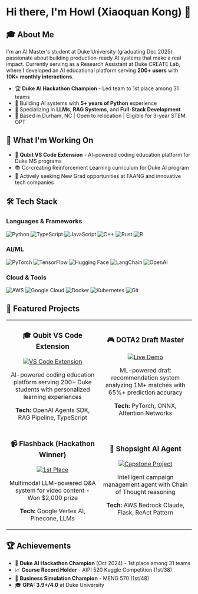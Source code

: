 # Hi there, I'm Howl (Xiaoquan Kong) 👋

## 🎓 About Me

I'm an AI Master's student at Duke University (graduating Dec 2025) passionate about building production-ready AI systems that make a real impact. Currently serving as a Research Assistant at Duke CREATE Lab, where I developed an AI educational platform serving **200+ users** with **10K+ monthly interactions**.

- 🏆 **Duke AI Hackathon Champion** - Led team to 1st place among 31 teams
- 🚀 Building AI systems with **5+ years of Python** experience
- 🤖 Specializing in **LLMs**, **RAG Systems**, and **Full-Stack Development**
- 📍 Based in Durham, NC | Open to relocation | Eligible for 3-year STEM OPT

## 💼 What I'm Working On

- 🔨 **Qubit VS Code Extension** - AI-powered coding education platform for Duke MS programs
- 📚 Co-creating Reinforcement Learning curriculum for Duke AI program
- 🎯 Actively seeking New Grad opportunities at FAANG and innovative tech companies

## 🛠️ Tech Stack

### Languages & Frameworks
![Python](https://img.shields.io/badge/Python-3776AB?style=flat-square&logo=python&logoColor=white)
![TypeScript](https://img.shields.io/badge/TypeScript-007ACC?style=flat-square&logo=typescript&logoColor=white)
![JavaScript](https://img.shields.io/badge/JavaScript-F7DF1E?style=flat-square&logo=javascript&logoColor=black)
![C++](https://img.shields.io/badge/C++-00599C?style=flat-square&logo=c%2B%2B&logoColor=white)
![Rust](https://img.shields.io/badge/Rust-000000?style=flat-square&logo=rust&logoColor=white)
![R](https://img.shields.io/badge/R-276DC3?style=flat-square&logo=r&logoColor=white)

### AI/ML
![PyTorch](https://img.shields.io/badge/PyTorch-EE4C2C?style=flat-square&logo=pytorch&logoColor=white)
![TensorFlow](https://img.shields.io/badge/TensorFlow-FF6F00?style=flat-square&logo=tensorflow&logoColor=white)
![Hugging Face](https://img.shields.io/badge/Hugging%20Face-FFD21E?style=flat-square&logo=huggingface&logoColor=black)
![LangChain](https://img.shields.io/badge/LangChain-1C3C3C?style=flat-square&logo=langchain&logoColor=white)
![OpenAI](https://img.shields.io/badge/OpenAI-412991?style=flat-square&logo=openai&logoColor=white)

### Cloud & Tools
![AWS](https://img.shields.io/badge/AWS-232F3E?style=flat-square&logo=amazon-aws&logoColor=white)
![Google Cloud](https://img.shields.io/badge/Google%20Cloud-4285F4?style=flat-square&logo=google-cloud&logoColor=white)
![Docker](https://img.shields.io/badge/Docker-2496ED?style=flat-square&logo=docker&logoColor=white)
![Kubernetes](https://img.shields.io/badge/Kubernetes-326CE5?style=flat-square&logo=kubernetes&logoColor=white)
![Git](https://img.shields.io/badge/Git-F05032?style=flat-square&logo=git&logoColor=white)

## 🚀 Featured Projects

<table>
  <tr>
    <td width="50%">
      <h3 align="center">🎓 Qubit VS Code Extension</h3>
      <p align="center">
        <a href="https://marketplace.visualstudio.com/items?itemName=DukeCREATE.qubit">
          <img src="https://img.shields.io/badge/VS%20Code-Extension-blue?style=for-the-badge&logo=visual-studio-code" alt="VS Code Extension">
        </a>
      </p>
      <p align="center">AI-powered coding education platform serving 200+ Duke students with personalized learning experiences</p>
      <p align="center">
        <strong>Tech:</strong> OpenAI Agents SDK, RAG Pipeline, TypeScript
      </p>
    </td>
    <td width="50%">
      <h3 align="center">🎮 DOTA2 Draft Master</h3>
      <p align="center">
        <a href="https://dota2.deep-learning.online">
          <img src="https://img.shields.io/badge/Live-Demo-success?style=for-the-badge" alt="Live Demo">
        </a>
      </p>
      <p align="center">ML-powered draft recommendation system analyzing 1M+ matches with 65%+ prediction accuracy</p>
      <p align="center">
        <strong>Tech:</strong> PyTorch, ONNX, Attention Networks
      </p>
    </td>
  </tr>
  <tr>
    <td width="50%">
      <h3 align="center">📹 Flashback (Hackathon Winner)</h3>
      <p align="center">
        <a href="https://devpost.com/software/flashback-o0jzlk">
          <img src="https://img.shields.io/badge/🏆-1st%20Place-gold?style=for-the-badge" alt="1st Place">
        </a>
      </p>
      <p align="center">Multimodal LLM-powered Q&A system for video content - Won $2,000 prize</p>
      <p align="center">
        <strong>Tech:</strong> Google Vertex AI, Pinecone, LLMs
      </p>
    </td>
    <td width="50%">
      <h3 align="center">🤖 Shopsight AI Agent</h3>
      <p align="center">
        <a href="https://www.shopsight.co/">
          <img src="https://img.shields.io/badge/Capstone-Project-orange?style=for-the-badge" alt="Capstone Project">
        </a>
      </p>
      <p align="center">Intelligent campaign management agent with Chain of Thought reasoning</p>
      <p align="center">
        <strong>Tech:</strong> AWS Bedrock Claude, Flask, ReAct Pattern
      </p>
    </td>
  </tr>
</table>

## 🏆 Achievements

- 🥇 **Duke AI Hackathon Champion** (Oct 2024) - 1st place among 31 teams
- 📈 **Course Record Holder** - AIPI 520 Kaggle Competition (1st/38)
- 🎯 **Business Simulation Champion** - MENG 570 (1st/48)
- 🎓 **GPA: 3.9+/4.0** at Duke University
